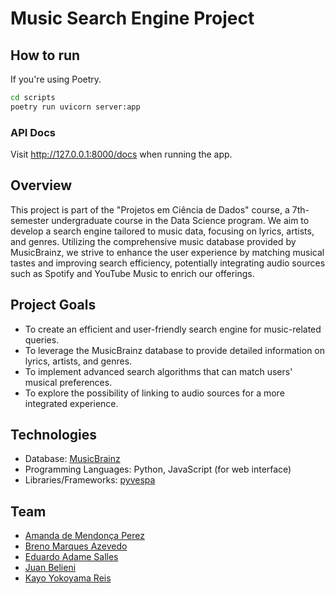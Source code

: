 # Music Search Engine Project

## How to run

If you're using Poetry.

```bash
cd scripts
poetry run uvicorn server:app
```

### API Docs

Visit http://127.0.0.1:8000/docs when running the app.

## Overview
This project is part of the "Projetos em Ciência de Dados" course, a 7th-semester undergraduate course in the Data Science program. We aim to develop a search engine tailored to music data, focusing on lyrics, artists, and genres. Utilizing the comprehensive music database provided by MusicBrainz, we strive to enhance the user experience by matching musical tastes and improving search efficiency, potentially integrating audio sources such as Spotify and YouTube Music to enrich our offerings.

## Project Goals
- To create an efficient and user-friendly search engine for music-related queries.
- To leverage the MusicBrainz database to provide detailed information on lyrics, artists, and genres.
- To implement advanced search algorithms that can match users' musical preferences.
- To explore the possibility of linking to audio sources for a more integrated experience.

## Technologies
- Database: [MusicBrainz](https://musicbrainz.org/)
- Programming Languages: Python, JavaScript (for web interface)
- Libraries/Frameworks: [pyvespa](https://pyvespa.readthedocs.io/en/latest/)

## Team
- [Amanda de Mendonça Perez](https://github.com/Perez-Amanda)
- [Breno Marques Azevedo](https://github.com/Breno-Azevedo)
- [Eduardo Adame Salles](https://adamesalles.github.io)
- [Juan Belieni](https://github.com/juanbelieni)
- [Kayo Yokoyama Reis](https://github.com/kayo-ko)
